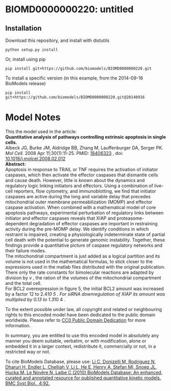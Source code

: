 # BIOMD0000000220: untitled

## Installation

Download this repository, and install with distutils

`python setup.py install`

Or, install using pip

`pip install git+https://github.com/biomodels/BIOMD0000000220.git`

To install a specific version (in this example, from the 2014-09-16 BioModels release)

`pip install git+https://github.com/biomodels/BIOMD0000000220.git@20140916`


# Model Notes


This the model used in the article:  
**Quantitative analysis of pathways controlling extrinsic apoptosis in single cells.**   
Albeck JG, Burke JM, Aldridge BB, Zhang M, Lauffenburger DA, Sorger PK. _Mol
Cell._ 2008 Apr 11;30(1):11-25. PMID:
[18406323](http://www.ncbi.nlm.nih.gov/pubmed/18406323) , doi:
[10.1016/j.molcel.2008.02.012](http://dx.doi.org/10.1016/j.molcel.2008.02.012)  
**Abstract:**   
Apoptosis in response to TRAIL or TNF requires the activation of initiator
caspases, which then activate the effector caspases that dismantle cells and
cause death. However, little is known about the dynamics and regulatory logic
linking initiators and effectors. Using a combination of live-cell reporters,
flow cytometry, and immunoblotting, we find that initiator caspases are active
during the long and variable delay that precedes mitochondrial outer membrane
permeabilization (MOMP) and effector caspase activation. When combined with a
mathematical model of core apoptosis pathways, experimental perturbation of
regulatory links between initiator and effector caspases reveals that XIAP and
proteasome-dependent degradation of effector caspases are important in
restraining activity during the pre-MOMP delay. We identify conditions in
which restraint is impaired, creating a physiologically indeterminate state of
partial cell death with the potential to generate genomic instability.
Together, these findings provide a quantitative picture of caspase regulatory
networks and their failure modes.  
The mitochondrial compartment is just added as a logical partition and its
volume is not used in the mathematical formulas, to stick closer to the
expressions used in the matlab files distributed with the original
publication. There only the rate constants for bimolecular reactions are
adapted by division by _v_ , the ration of the volumes of the mitochondrial
compartment and the total cell.  
For BCL2 overexpression in figure 5, the initial BCL2 amount was increased by
a factor 12 to 2.4*10 5 . For siRNA downregulation of XIAP its amount was
multiplied by 0.13 to 1.3*10 4 .

  

To the extent possible under law, all copyright and related or neighbouring
rights to this encoded model have been dedicated to the public domain
worldwide. Please refer to [CC0 Public Domain
Dedication](http://creativecommons.org/publicdomain/zero/1.0/) for more
information.

In summary, you are entitled to use this encoded model in absolutely any
manner you deem suitable, verbatim, or with modification, alone or embedded it
in a larger context, redistribute it, commercially or not, in a restricted way
or not.

  

To cite BioModels Database, please use: [Li C, Donizelli M, Rodriguez N,
Dharuri H, Endler L, Chelliah V, Li L, He E, Henry A, Stefan MI, Snoep JL,
Hucka M, Le Novère N, Laibe C (2010) BioModels Database: An enhanced, curated
and annotated resource for published quantitative kinetic models. BMC Syst
Biol., 4:92.](http://www.ncbi.nlm.nih.gov/pubmed/20587024)


